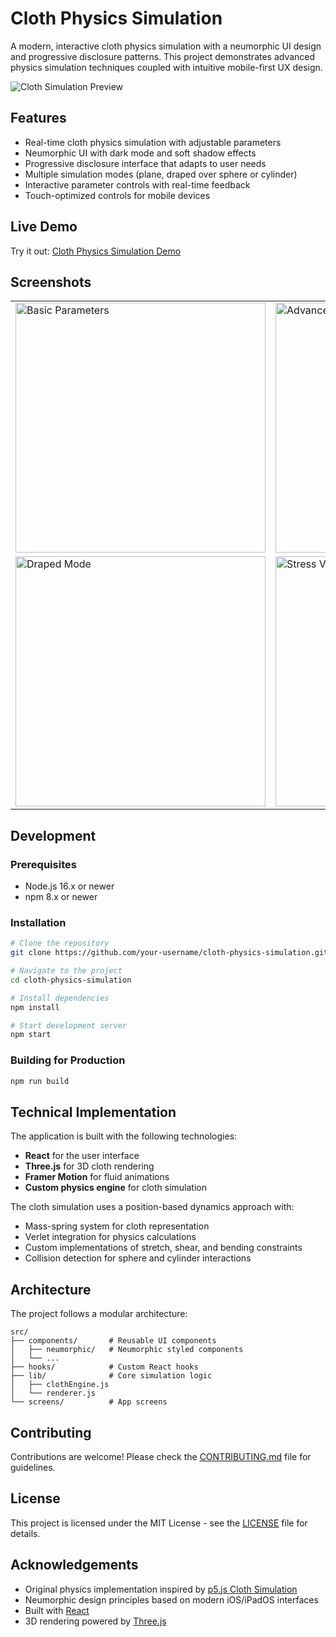 # Cloth Physics Simulation

A modern, interactive cloth physics simulation with a neumorphic UI design and progressive disclosure patterns. This project demonstrates advanced physics simulation techniques coupled with intuitive mobile-first UX design.

![Cloth Simulation Preview](docs/preview.png)

## Features

- Real-time cloth physics simulation with adjustable parameters
- Neumorphic UI with dark mode and soft shadow effects
- Progressive disclosure interface that adapts to user needs
- Multiple simulation modes (plane, draped over sphere or cylinder)
- Interactive parameter controls with real-time feedback
- Touch-optimized controls for mobile devices

## Live Demo

Try it out: [Cloth Physics Simulation Demo](https://your-username.github.io/cloth-physics-simulation)

## Screenshots

<table>
  <tr>
    <td><img src="docs/screenshot1.png" alt="Basic Parameters" width="400"/></td>
    <td><img src="docs/screenshot2.png" alt="Advanced Parameters" width="400"/></td>
  </tr>
  <tr>
    <td><img src="docs/screenshot3.png" alt="Draped Mode" width="400"/></td>
    <td><img src="docs/screenshot4.png" alt="Stress Visualization" width="400"/></td>
  </tr>
</table>

## Development

### Prerequisites

- Node.js 16.x or newer
- npm 8.x or newer

### Installation

```bash
# Clone the repository
git clone https://github.com/your-username/cloth-physics-simulation.git

# Navigate to the project
cd cloth-physics-simulation

# Install dependencies
npm install

# Start development server
npm start
```

### Building for Production

```bash
npm run build
```

## Technical Implementation

The application is built with the following technologies:

- **React** for the user interface
- **Three.js** for 3D cloth rendering
- **Framer Motion** for fluid animations
- **Custom physics engine** for cloth simulation

The cloth simulation uses a position-based dynamics approach with:

- Mass-spring system for cloth representation
- Verlet integration for physics calculations
- Custom implementations of stretch, shear, and bending constraints
- Collision detection for sphere and cylinder interactions

## Architecture

The project follows a modular architecture:

```
src/
├── components/       # Reusable UI components
│   ├── neumorphic/   # Neumorphic styled components
│   └── ...
├── hooks/            # Custom React hooks
├── lib/              # Core simulation logic
│   ├── clothEngine.js
│   └── renderer.js
└── screens/          # App screens
```

## Contributing

Contributions are welcome! Please check the [CONTRIBUTING.md](CONTRIBUTING.md) file for guidelines.

## License

This project is licensed under the MIT License - see the [LICENSE](LICENSE) file for details.

## Acknowledgements

- Original physics implementation inspired by [p5.js Cloth Simulation](https://p5js.org/examples/)
- Neumorphic design principles based on modern iOS/iPadOS interfaces
- Built with [React](https://reactjs.org/)
- 3D rendering powered by [Three.js](https://threejs.org/)

